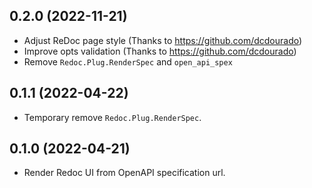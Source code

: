 ## 0.2.0 (2022-11-21)

* Adjust ReDoc page style (Thanks to https://github.com/dcdourado)
* Improve opts validation (Thanks to https://github.com/dcdourado)
* Remove `Redoc.Plug.RenderSpec` and `open_api_spex`

## 0.1.1 (2022-04-22) 

* Temporary remove `Redoc.Plug.RenderSpec`.

## 0.1.0 (2022-04-21)

* Render Redoc UI from OpenAPI specification url.
